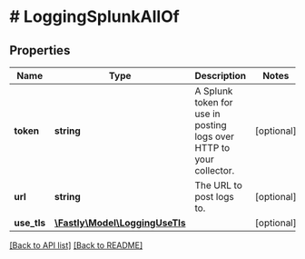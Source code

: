 # # LoggingSplunkAllOf

## Properties

Name | Type | Description | Notes
------------ | ------------- | ------------- | -------------
**token** | **string** | A Splunk token for use in posting logs over HTTP to your collector. | [optional]
**url** | **string** | The URL to post logs to. | [optional]
**use_tls** | [**\Fastly\Model\LoggingUseTls**](LoggingUseTls.md) |  | [optional]

[[Back to API list]](../../README.md#endpoints) [[Back to README]](../../README.md)
